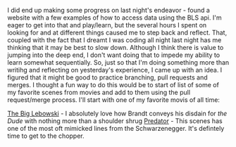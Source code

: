 I did end up making some progress on last night's endeavor - found a website with a few examples of how to access data using the BLS api.  I'm eager to get into that and play/learn, but the several hours I spent on looking for and at different things caused me to step back and reflect.  That, coupled with the fact that I dreamt I was coding all night last night has me thinking that it may be best to slow down.  Although I think there is value to jumping into the deep end, I don't want doing that to impede my ability to learn somewhat sequentially.  So, just so that I'm doing something more than writihg and reflecting on yesterday's experience, I came up with an idea.  I figured that it might be good to practice branching, pull requests and merges.  I thought a fun way to do this would be to start of list of some of my favorite scenes from movies and add to them using the pull request/merge process.  I'll start with one of my favorite movis of all time:

[The Big Lebowski](https://www.youtube.com/watch?v=nFxw-hkr4cI) - I absolutely love how Brandt conveys his disdain for _the Dude_ with nothing more than a shoulder shrug
[Predator](https://www.youtube.com/watch?v=TU7CDejp6Lw) - This scenes has one of the most oft mimicked lines from the Schwarzenegger.  It's defintely time to get to the chopper.
